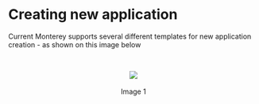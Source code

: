 # Creating new application

Current Monterey supports several different templates for new application creation - as shown on this image below

<br>
<p align=center>
  <img src="https://cloud.githubusercontent.com/assets/2712405/18060529/b6dfddc6-6dec-11e6-9058-68548acd89f0.png"></img>
 <br><br>
Image 1
</p>




